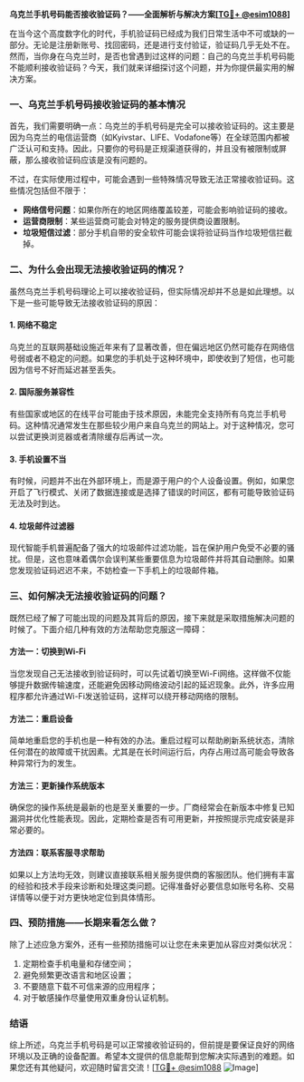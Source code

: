 **乌克兰手机号码能否接收验证码？——全面解析与解决方案[[TG💪+ @esim1088](https://t.me/s/esim1088)]**

在当今这个高度数字化的时代，手机验证码已经成为我们日常生活中不可或缺的一部分。无论是注册新账号、找回密码，还是进行支付验证，验证码几乎无处不在。然而，当你身在乌克兰时，是否也曾遇到过这样的问题：自己的乌克兰手机号码能不能顺利接收验证码？今天，我们就来详细探讨这个问题，并为你提供最实用的解决方案。

### 一、乌克兰手机号码接收验证码的基本情况

首先，我们需要明确一点：乌克兰的手机号码是完全可以接收验证码的。这主要是因为乌克兰的电信运营商（如Kyivstar、LIFE、Vodafone等）在全球范围内都被广泛认可和支持。因此，只要你的号码是正规渠道获得的，并且没有被限制或屏蔽，那么接收验证码应该是没有问题的。

不过，在实际使用过程中，可能会遇到一些特殊情况导致无法正常接收验证码。这些情况包括但不限于：

- **网络信号问题**：如果你所在的地区网络覆盖较差，可能会影响验证码的接收。
- **运营商限制**：某些运营商可能会对特定的服务提供商设置限制。
- **垃圾短信过滤**：部分手机自带的安全软件可能会误将验证码当作垃圾短信拦截掉。

### 二、为什么会出现无法接收验证码的情况？

虽然乌克兰手机号码理论上可以接收验证码，但实际情况却并不总是如此理想。以下是一些可能导致无法接收验证码的原因：

#### 1. 网络不稳定
乌克兰的互联网基础设施近年来有了显著改善，但在偏远地区仍然可能存在网络信号弱或者不稳定的问题。如果您的手机处于这种环境中，即使收到了短信，也可能因为信号不好而延迟甚至丢失。

#### 2. 国际服务兼容性
有些国家或地区的在线平台可能由于技术原因，未能完全支持所有乌克兰手机号码。这种情况通常发生在那些较少用户来自乌克兰的网站上。对于这种情况，您可以尝试更换浏览器或者清除缓存后再试一次。

#### 3. 手机设置不当
有时候，问题并不出在外部环境上，而是源于用户的个人设备设置。例如，如果您开启了飞行模式、关闭了数据连接或是选择了错误的时间区，都有可能导致验证码无法及时到达。

#### 4. 垃圾邮件过滤器
现代智能手机普遍配备了强大的垃圾邮件过滤功能，旨在保护用户免受不必要的骚扰。但是，这也意味着偶尔会误判某些重要信息为垃圾邮件并将其自动删除。如果您发现验证码迟迟不来，不妨检查一下手机上的垃圾邮件箱。

### 三、如何解决无法接收验证码的问题？

既然已经了解了可能出现的问题及其背后的原因，接下来就是采取措施解决问题的时候了。下面介绍几种有效的方法帮助您克服这一障碍：

#### 方法一：切换到Wi-Fi
当您发现自己无法接收到验证码时，可以先试着切换至Wi-Fi网络。这样做不仅能够提升数据传输速度，还能避免因移动网络波动引起的延迟现象。此外，许多应用程序都允许通过Wi-Fi发送验证码，这样可以绕开移动网络的限制。

#### 方法二：重启设备
简单地重启您的手机也是一种有效的办法。重启过程可以帮助刷新系统状态，清除任何潜在的故障或干扰因素。尤其是在长时间运行后，内存占用过高可能会导致各种异常行为的发生。

#### 方法三：更新操作系统版本
确保您的操作系统是最新的也是至关重要的一步。厂商经常会在新版本中修复已知漏洞并优化性能表现。因此，定期检查是否有可用更新，并按照提示完成安装是非常必要的。

#### 方法四：联系客服寻求帮助
如果以上方法均无效，则建议直接联系相关服务提供商的客服团队。他们拥有丰富的经验和技术手段来诊断和处理这类问题。记得准备好必要信息如账号名称、交易详情等以便于对方更快地定位到具体情形。

### 四、预防措施——长期来看怎么做？

除了上述应急方案外，还有一些预防措施可以让您在未来更加从容应对类似状况：

1. 定期检查手机电量和存储空间；
2. 避免频繁更改语言和地区设置；
3. 不要随意下载不可信来源的应用程序；
4. 对于敏感操作尽量使用双重身份认证机制。

### 结语

综上所述，乌克兰手机号码是可以正常接收验证码的，但前提是要保证良好的网络环境以及正确的设备配置。希望本文提供的信息能帮到您解决实际遇到的难题。如果您还有其他疑问，欢迎随时留言交流！[[TG💪+ @esim1088](https://t.me/s/esim1088) ![Image](https://i.postimg.cc/4NQfJmqS/Snipaste-2025-05-13-00-14-12.png)]